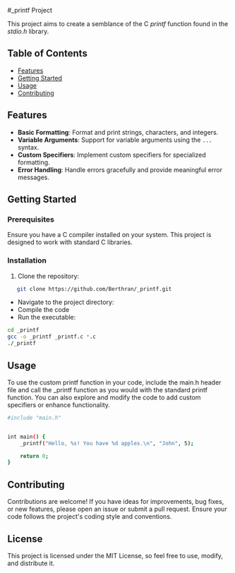 #_printf Project

This project aims to create a semblance of the C _printf_ function found in the _stdio.h_ library. 

## Table of Contents
- [Features](#features)
- [Getting Started](#getting-started)
- [Usage](#usage)
- [Contributing](#contributing)

## Features
- **Basic Formatting**: Format and print strings, characters, and integers.
- **Variable Arguments**: Support for variable arguments using the `...` syntax.
- **Custom Specifiers**: Implement custom specifiers for specialized formatting.
- **Error Handling**: Handle errors gracefully and provide meaningful error messages.

## Getting Started

### Prerequisites

Ensure you have a C compiler installed on your system. This project is designed to work with standard C libraries.

### Installation

1. Clone the repository:
```bash
   git clone https://github.com/Berthran/_printf.git
```
* Navigate to the project directory:
* Compile the code
* Run the executable:
```bash
cd _printf
gcc -o _printf _printf.c *.c
./_printf
```

## Usage
To use the custom printf function in your code, include the main.h header file and call the _printf function as you would with the standard printf function. You can also explore and modify the code to add custom specifiers or enhance functionality.
```bash
#include "main.h"


int main() {
    _printf("Hello, %s! You have %d apples.\n", "John", 5);

    return 0;
}
``````


## Contributing
Contributions are welcome! If you have ideas for improvements, bug fixes, or new features, please open an issue or submit a pull request. Ensure your code follows the project's coding style and conventions.

## License
This project is licensed under the MIT License, so feel free to use, modify, and distribute it.
